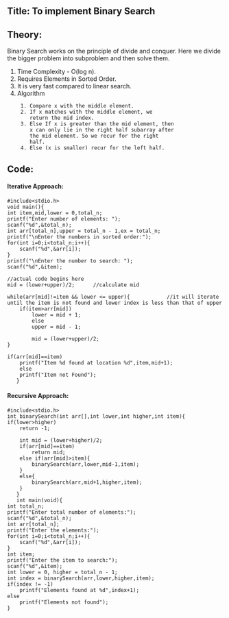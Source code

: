 ## Title: To implement Binary Search

## Theory:
   Binary Search works on the principle of divide and conquer. Here we divide the bigger problem into subproblem and then solve them.
   1. Time Complexity - O(log n).
   2. Requires Elements in Sorted Order.
   3. It is very fast compared to linear search.
   4. Algorithm
       ``` 
        1. Compare x with the middle element.
        2. If x matches with the middle element, we
           return the mid index.
        3. Else If x is greater than the mid element, then
           x can only lie in the right half subarray after
           the mid element. So we recur for the right
           half.
        4. Else (x is smaller) recur for the left half.
        ```
        
## Code:
#### Iterative Approach:

    
    #include<stdio.h>
    void main(){
    int item,mid,lower = 0,total_n;
    printf("Enter number of elements: ");
    scanf("%d",&total_n);
    int arr[total_n],upper = total_n - 1,ex = total_n;
    printf("\nEnter the numbers in sorted order:");
    for(int i=0;i<total_n;i++){
        scanf("%d",&arr[i]);
    }
    printf("\nEnter the number to search: ");
    scanf("%d",&item);

    //actual code begins here
    mid = (lower+upper)/2;      //calculate mid

    while(arr[mid]!=item && lower <= upper){            //it will iterate until the item is not found and lower index is less than that of upper
        if(item>arr[mid])
            lower = mid + 1;
            else
            upper = mid - 1;

            mid = (lower+upper)/2;
    }

    if(arr[mid]==item)
        printf("Item %d found at location %d",item,mid+1);
        else
        printf("Item not Found");
       }
  
#### Recursive Approach:
    #include<stdio.h>
    int binarySearch(int arr[],int lower,int higher,int item){
    if(lower>higher)
        return -1;

        int mid = (lower+higher)/2;
        if(arr[mid]==item)
            return mid;
        else if(arr[mid]>item){
            binarySearch(arr,lower,mid-1,item);
        }
        else{
            binarySearch(arr,mid+1,higher,item);
        }
       }
       int main(void){
    int total_n;
    printf("Enter total number of elements:");
    scanf("%d",&total_n);
    int arr[total_n];
    printf("Enter the elements:");
    for(int i=0;i<total_n;i++){
        scanf("%d",&arr[i]);
    }
    int item;
    printf("Enter the item to search:");
    scanf("%d",&item);
    int lower = 0, higher = total_n - 1;
    int index = binarySearch(arr,lower,higher,item);
    if(index != -1)
        printf("Elements found at %d",index+1);
    else
        printf("Elements not found");
    }


